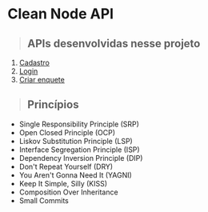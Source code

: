 # **Clean Node API**

> ## APIs desenvolvidas nesse projeto

1. [Cadastro](./requirements/signup.md)
2. [Login](./requirements/login.md)
3. [Criar enquete](./requirements/add-survey.md)
<!-- 4. [Listar enquetes](./requirements/load-surveys.md) -->
<!-- 5. [Responder enquete](./requirements/save-survey-result.md) -->
<!-- 6. [Resultado da enquete](./requirements/load-survey-result.md) -->

> ## Princípios

* Single Responsibility Principle (SRP)
* Open Closed Principle (OCP)
* Liskov Substitution Principle (LSP)
* Interface Segregation Principle (ISP)
* Dependency Inversion Principle (DIP)
* Don't Repeat Yourself (DRY)
* You Aren't Gonna Need It (YAGNI)
* Keep It Simple, Silly (KISS)
* Composition Over Inheritance
* Small Commits
